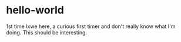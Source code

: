 # hello-world
1st time
Ixwe here, a curious first timer and don't really know what I'm doing. This should be interesting.
